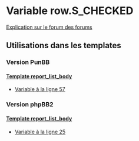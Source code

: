 # Variable row.S_CHECKED
[Explication sur le forum des forums](http://forum.forumactif.com/t294113-listing-des-variables#row.S_CHECKED)

## Utilisations dans les templates

### Version PunBB

#### [Template report_list_body](punbb/report_list_body.md)
* [Variable à la ligne 57](../punbb/report_list_body.tpl#L57)

### Version phpBB2

#### [Template report_list_body](subsilver/report_list_body.md)
* [Variable à la ligne 25](../subsilver/report_list_body.tpl#L25)